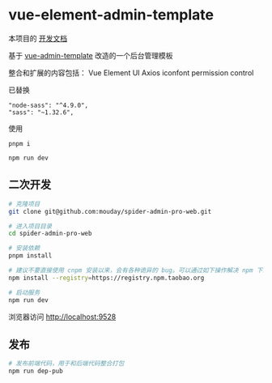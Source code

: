 # vue-element-admin-template

本项目的 [开发文档](spider-admin-pro.md)

基于 [vue-admin-template](https://github.com/PanJiaChen/vue-admin-template) 改造的一个后台管理模板

整合和扩展的内容包括：
Vue
Element UI
Axios
iconfont
permission control

已替换

```
"node-sass": "^4.9.0",
"sass": "~1.32.6",
```

使用
```
pnpm i

npm run dev
```
## 二次开发

```bash
# 克隆项目
git clone git@github.com:mouday/spider-admin-pro-web.git

# 进入项目目录
cd spider-admin-pro-web

# 安装依赖
pnpm install

# 建议不要直接使用 cnpm 安装以来，会有各种诡异的 bug。可以通过如下操作解决 npm 下载速度慢的问题
npm install --registry=https://registry.npm.taobao.org

# 启动服务
npm run dev
```

浏览器访问 [http://localhost:9528](http://localhost:9528)

## 发布

```bash
# 发布前端代码，用于和后端代码整合打包
npm run dep-pub
```
